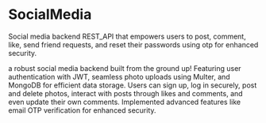 # SocialMedia
 Social media backend REST_API that empowers users to post, comment, like, send friend requests, and reset their passwords using otp for enhanced security.

 a robust social media backend built from the ground up! Featuring user authentication with JWT, seamless photo uploads using Multer, and MongoDB for efficient data storage. 
 Users can sign up, log in securely, post and delete photos, interact with posts through likes and comments, and even update their own comments. 
 Implemented advanced features like email OTP verification for enhanced security. 
 
